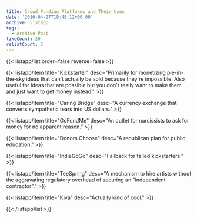 ```yaml
---
title: Crowd Funding Platforms and Their Uses
date: '2016-04-27T19:48:12+00:00'
archive: listapp
tags: 
  - Archive Post
likeCount: 20
relistCount: 2
---
```



{{< listapp/list order=false reverse=false >}}

   {{< listapp/item title="Kickstarter"
      desc="Primarily for monetizing pie-in-the-sky ideas that can't actually be sold because they're impossible. Also useful for ideas that are possible but you don't really want to make them and just want to get money instead." >}}

   {{< listapp/item title="Caring Bridge"
      desc="A currency exchange that converts sympathetic tears into US dollars." >}}

   {{< listapp/item title="GoFundMe"
      desc="An outlet for narcissists to ask for money for no apparent reason." >}}

   {{< listapp/item title="Donors Choose"
      desc="A republican plan for public education." >}}

   {{< listapp/item title="IndieGoGo"
      desc="Fallback for failed kickstarters." >}}

   {{< listapp/item title="TeeSpring"
      desc="A mechanism to hire artists without the aggravating regulatory overhead of securing an \"independent contractor\"." >}}

   {{< listapp/item title="Kiva"
      desc="Actually kind of cool." >}}

{{< /listapp/list >}}
